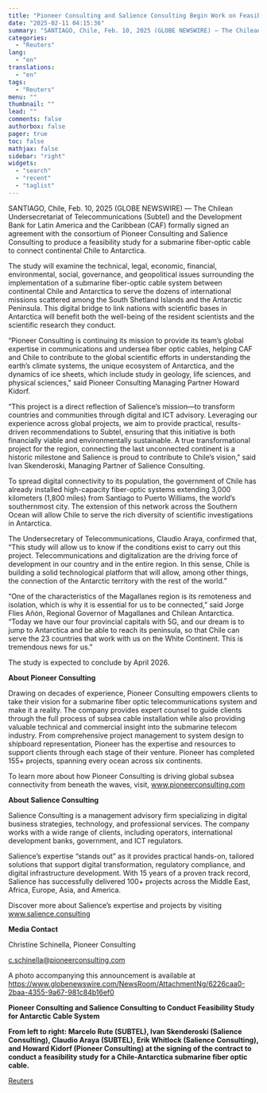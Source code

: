 ```yaml
---
title: "Pioneer Consulting and Salience Consulting Begin Work on Feasibility Study of Chile-Antarctica Submarine Fiber Optic Cable"
date: "2025-02-11 04:15:36"
summary: "SANTIAGO, Chile, Feb. 10, 2025 (GLOBE NEWSWIRE) — The Chilean Undersecretariat of Telecommunications (Subtel) and the Development Bank for Latin America and the Caribbean (CAF) formally signed an agreement with the consortium of Pioneer Consulting and Salience Consulting to produce a feasibility study for a submarine fiber-optic cable to connect..."
categories:
  - "Reuters"
lang:
  - "en"
translations:
  - "en"
tags:
  - "Reuters"
menu: ""
thumbnail: ""
lead: ""
comments: false
authorbox: false
pager: true
toc: false
mathjax: false
sidebar: "right"
widgets:
  - "search"
  - "recent"
  - "taglist"
---
```


SANTIAGO, Chile, Feb. 10, 2025 (GLOBE NEWSWIRE) — The Chilean Undersecretariat of Telecommunications (Subtel) and the Development Bank for Latin America and the Caribbean (CAF) formally signed an agreement with the consortium of Pioneer Consulting and Salience Consulting to produce a feasibility study for a submarine fiber-optic cable to connect continental Chile to Antarctica.

The study will examine the technical, legal, economic, financial, environmental, social, governance, and geopolitical issues surrounding the implementation of a submarine fiber-optic cable system between continental Chile and Antarctica to serve the dozens of international missions scattered among the South Shetland Islands and the Antarctic Peninsula. This digital bridge to link nations with scientific bases in Antarctica will benefit both the well-being of the resident scientists and the scientific research they conduct.

“Pioneer Consulting is continuing its mission to provide its team’s global expertise in communications and undersea fiber optic cables, helping CAF and Chile to contribute to the global scientific efforts in understanding the earth’s climate systems, the unique ecosystem of Antarctica, and the dynamics of ice sheets, which include study in geology, life sciences, and physical sciences," said Pioneer Consulting Managing Partner Howard Kidorf.

“This project is a direct reflection of Salience’s mission—to transform countries and communities through digital and ICT advisory. Leveraging our experience across global projects, we aim to provide practical, results-driven recommendations to Subtel, ensuring that this initiative is both financially viable and environmentally sustainable. A true transformational project for the region, connecting the last unconnected continent is a historic milestone and Salience is proud to contribute to Chile’s vision," said Ivan Skenderoski, Managing Partner of Salience Consulting.

To spread digital connectivity to its population, the government of Chile has already installed high-capacity fiber-optic systems extending 3,000 kilometers (1,800 miles) from Santiago to Puerto Williams, the world’s southernmost city. The extension of this network across the Southern Ocean will allow Chile to serve the rich diversity of scientific investigations in Antarctica.

The Undersecretary of Telecommunications, Claudio Araya, confirmed that, “This study will allow us to know if the conditions exist to carry out this project. Telecommunications and digitalization are the driving force of development in our country and in the entire region. In this sense, Chile is building a solid technological platform that will allow, among other things, the connection of the Antarctic territory with the rest of the world.”

“One of the characteristics of the Magallanes region is its remoteness and isolation, which is why it is essential for us to be connected,” said Jorge Flies Añón, Regional Governor of Magallanes and Chilean Antarctica. “Today we have our four provincial capitals with 5G, and our dream is to jump to Antarctica and be able to reach its peninsula, so that Chile can serve the 23 countries that work with us on the White Continent. This is tremendous news for us.”

The study is expected to conclude by April 2026.

**About Pioneer Consulting**

Drawing on decades of experience, Pioneer Consulting empowers clients to take their vision for a submarine fiber optic telecommunications system and make it a reality. The company provides expert counsel to guide clients through the full process of subsea cable installation while also providing valuable technical and commercial insight into the submarine telecom industry. From comprehensive project management to system design to shipboard representation, Pioneer has the expertise and resources to support clients through each stage of their venture. Pioneer has completed 155+ projects, spanning every ocean across six continents.

To learn more about how Pioneer Consulting is driving global subsea connectivity from beneath the waves, visit, www.pioneerconsulting.com

**About Salience Consulting** 

Salience Consulting is a management advisory firm specializing in digital business strategies, technology, and professional services. The company works with a wide range of clients, including operators, international development banks, government, and ICT regulators.

Salience’s expertise “stands out” as it provides practical hands-on, tailored solutions that support digital transformation, regulatory compliance, and digital infrastructure development. With 15 years of a proven track record, Salience has successfully delivered 100+ projects across the Middle East, Africa, Europe, Asia, and America.

Discover more about Salience’s expertise and projects by visiting www.salience.consulting

**Media Contact**

Christine Schinella, Pioneer Consulting

c.schinella@pioneerconsulting.com

A photo accompanying this announcement is available at https://www.globenewswire.com/NewsRoom/AttachmentNg/6226caa0-2baa-4355-9a67-981c84b16ef0

**Pioneer Consulting and Salience Consulting to Conduct Feasibility Study for Antarctic Cable System**

**From left to right: Marcelo Rute (SUBTEL), Ivan Skenderoski (Salience Consulting), Claudio Araya (SUBTEL), Erik Whitlock (Salience Consulting), and Howard Kidorf (Pioneer Consulting) at the signing of the contract to conduct a feasibility study for a Chile-Antarctica submarine fiber optic cable.**

[Reuters](https://www.tradingview.com/news/reuters.com,2025-02-10:newsml_GNX221L1X:0-pioneer-consulting-and-salience-consulting-begin-work-on-feasibility-study-of-chile-antarctica-submarine-fiber-optic-cable/)

